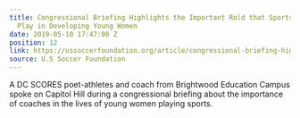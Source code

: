 ```yaml
---
title: Congressional Briefing Highlights the Important Rold that Sports and Coaches
  Play in Developing Young Women
date: 2019-05-10 17:47:00 Z
position: 12
link: https://ussoccerfoundation.org/article/congressional-briefing-highlights-the-important-role-that-sports-and-coaches-play-in-developing-young-women
source: U.S Soccer Foundation
---
```


A DC SCORES poet-athletes and coach from Brightwood Education Campus spoke on Capitol Hill during a congressional briefing about the importance of coaches in the lives of young women playing sports.